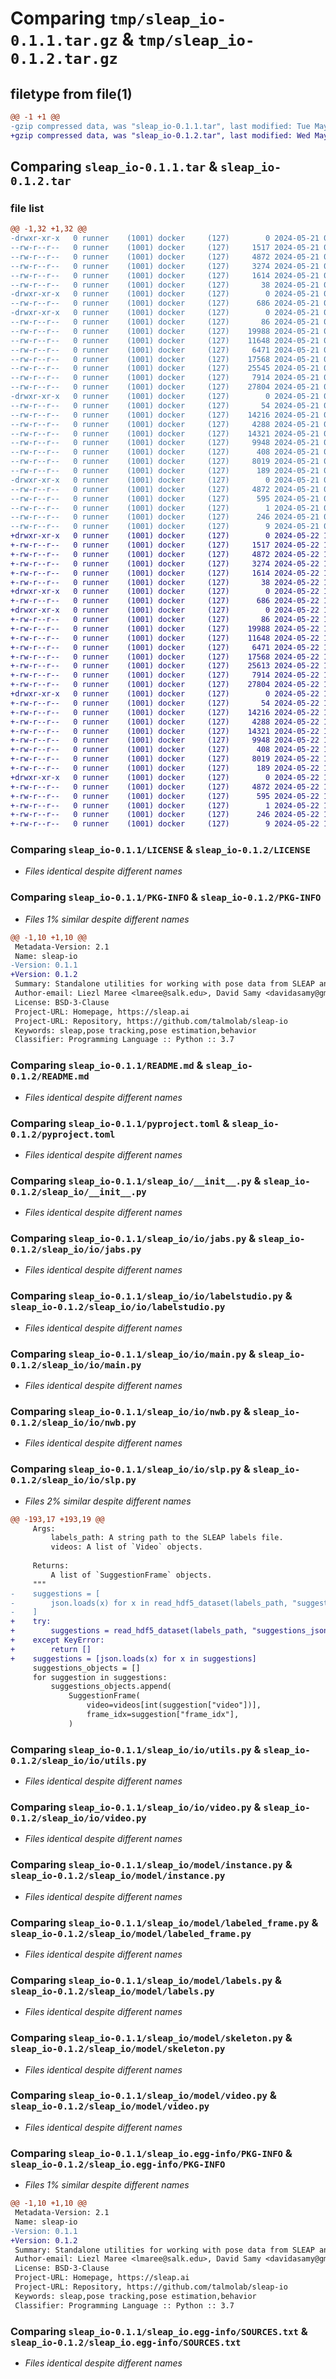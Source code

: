 # Comparing `tmp/sleap_io-0.1.1.tar.gz` & `tmp/sleap_io-0.1.2.tar.gz`

## filetype from file(1)

```diff
@@ -1 +1 @@
-gzip compressed data, was "sleap_io-0.1.1.tar", last modified: Tue May 21 00:40:09 2024, max compression
+gzip compressed data, was "sleap_io-0.1.2.tar", last modified: Wed May 22 16:00:19 2024, max compression
```

## Comparing `sleap_io-0.1.1.tar` & `sleap_io-0.1.2.tar`

### file list

```diff
@@ -1,32 +1,32 @@
-drwxr-xr-x   0 runner    (1001) docker     (127)        0 2024-05-21 00:40:09.551547 sleap_io-0.1.1/
--rw-r--r--   0 runner    (1001) docker     (127)     1517 2024-05-21 00:39:11.000000 sleap_io-0.1.1/LICENSE
--rw-r--r--   0 runner    (1001) docker     (127)     4872 2024-05-21 00:40:09.551547 sleap_io-0.1.1/PKG-INFO
--rw-r--r--   0 runner    (1001) docker     (127)     3274 2024-05-21 00:39:11.000000 sleap_io-0.1.1/README.md
--rw-r--r--   0 runner    (1001) docker     (127)     1614 2024-05-21 00:39:11.000000 sleap_io-0.1.1/pyproject.toml
--rw-r--r--   0 runner    (1001) docker     (127)       38 2024-05-21 00:40:09.551547 sleap_io-0.1.1/setup.cfg
-drwxr-xr-x   0 runner    (1001) docker     (127)        0 2024-05-21 00:40:09.547547 sleap_io-0.1.1/sleap_io/
--rw-r--r--   0 runner    (1001) docker     (127)      686 2024-05-21 00:39:11.000000 sleap_io-0.1.1/sleap_io/__init__.py
-drwxr-xr-x   0 runner    (1001) docker     (127)        0 2024-05-21 00:40:09.551547 sleap_io-0.1.1/sleap_io/io/
--rw-r--r--   0 runner    (1001) docker     (127)       86 2024-05-21 00:39:11.000000 sleap_io-0.1.1/sleap_io/io/__init__.py
--rw-r--r--   0 runner    (1001) docker     (127)    19988 2024-05-21 00:39:11.000000 sleap_io-0.1.1/sleap_io/io/jabs.py
--rw-r--r--   0 runner    (1001) docker     (127)    11648 2024-05-21 00:39:11.000000 sleap_io-0.1.1/sleap_io/io/labelstudio.py
--rw-r--r--   0 runner    (1001) docker     (127)     6471 2024-05-21 00:39:11.000000 sleap_io-0.1.1/sleap_io/io/main.py
--rw-r--r--   0 runner    (1001) docker     (127)    17568 2024-05-21 00:39:11.000000 sleap_io-0.1.1/sleap_io/io/nwb.py
--rw-r--r--   0 runner    (1001) docker     (127)    25545 2024-05-21 00:39:11.000000 sleap_io-0.1.1/sleap_io/io/slp.py
--rw-r--r--   0 runner    (1001) docker     (127)     7914 2024-05-21 00:39:11.000000 sleap_io-0.1.1/sleap_io/io/utils.py
--rw-r--r--   0 runner    (1001) docker     (127)    27804 2024-05-21 00:39:11.000000 sleap_io-0.1.1/sleap_io/io/video.py
-drwxr-xr-x   0 runner    (1001) docker     (127)        0 2024-05-21 00:40:09.551547 sleap_io-0.1.1/sleap_io/model/
--rw-r--r--   0 runner    (1001) docker     (127)       54 2024-05-21 00:39:11.000000 sleap_io-0.1.1/sleap_io/model/__init__.py
--rw-r--r--   0 runner    (1001) docker     (127)    14216 2024-05-21 00:39:11.000000 sleap_io-0.1.1/sleap_io/model/instance.py
--rw-r--r--   0 runner    (1001) docker     (127)     4288 2024-05-21 00:39:11.000000 sleap_io-0.1.1/sleap_io/model/labeled_frame.py
--rw-r--r--   0 runner    (1001) docker     (127)    14321 2024-05-21 00:39:11.000000 sleap_io-0.1.1/sleap_io/model/labels.py
--rw-r--r--   0 runner    (1001) docker     (127)     9948 2024-05-21 00:39:11.000000 sleap_io-0.1.1/sleap_io/model/skeleton.py
--rw-r--r--   0 runner    (1001) docker     (127)      408 2024-05-21 00:39:11.000000 sleap_io-0.1.1/sleap_io/model/suggestions.py
--rw-r--r--   0 runner    (1001) docker     (127)     8019 2024-05-21 00:39:11.000000 sleap_io-0.1.1/sleap_io/model/video.py
--rw-r--r--   0 runner    (1001) docker     (127)      189 2024-05-21 00:39:11.000000 sleap_io-0.1.1/sleap_io/version.py
-drwxr-xr-x   0 runner    (1001) docker     (127)        0 2024-05-21 00:40:09.551547 sleap_io-0.1.1/sleap_io.egg-info/
--rw-r--r--   0 runner    (1001) docker     (127)     4872 2024-05-21 00:40:09.000000 sleap_io-0.1.1/sleap_io.egg-info/PKG-INFO
--rw-r--r--   0 runner    (1001) docker     (127)      595 2024-05-21 00:40:09.000000 sleap_io-0.1.1/sleap_io.egg-info/SOURCES.txt
--rw-r--r--   0 runner    (1001) docker     (127)        1 2024-05-21 00:40:09.000000 sleap_io-0.1.1/sleap_io.egg-info/dependency_links.txt
--rw-r--r--   0 runner    (1001) docker     (127)      246 2024-05-21 00:40:09.000000 sleap_io-0.1.1/sleap_io.egg-info/requires.txt
--rw-r--r--   0 runner    (1001) docker     (127)        9 2024-05-21 00:40:09.000000 sleap_io-0.1.1/sleap_io.egg-info/top_level.txt
+drwxr-xr-x   0 runner    (1001) docker     (127)        0 2024-05-22 16:00:19.747461 sleap_io-0.1.2/
+-rw-r--r--   0 runner    (1001) docker     (127)     1517 2024-05-22 15:59:15.000000 sleap_io-0.1.2/LICENSE
+-rw-r--r--   0 runner    (1001) docker     (127)     4872 2024-05-22 16:00:19.743461 sleap_io-0.1.2/PKG-INFO
+-rw-r--r--   0 runner    (1001) docker     (127)     3274 2024-05-22 15:59:15.000000 sleap_io-0.1.2/README.md
+-rw-r--r--   0 runner    (1001) docker     (127)     1614 2024-05-22 15:59:15.000000 sleap_io-0.1.2/pyproject.toml
+-rw-r--r--   0 runner    (1001) docker     (127)       38 2024-05-22 16:00:19.747461 sleap_io-0.1.2/setup.cfg
+drwxr-xr-x   0 runner    (1001) docker     (127)        0 2024-05-22 16:00:19.739461 sleap_io-0.1.2/sleap_io/
+-rw-r--r--   0 runner    (1001) docker     (127)      686 2024-05-22 15:59:15.000000 sleap_io-0.1.2/sleap_io/__init__.py
+drwxr-xr-x   0 runner    (1001) docker     (127)        0 2024-05-22 16:00:19.743461 sleap_io-0.1.2/sleap_io/io/
+-rw-r--r--   0 runner    (1001) docker     (127)       86 2024-05-22 15:59:15.000000 sleap_io-0.1.2/sleap_io/io/__init__.py
+-rw-r--r--   0 runner    (1001) docker     (127)    19988 2024-05-22 15:59:15.000000 sleap_io-0.1.2/sleap_io/io/jabs.py
+-rw-r--r--   0 runner    (1001) docker     (127)    11648 2024-05-22 15:59:15.000000 sleap_io-0.1.2/sleap_io/io/labelstudio.py
+-rw-r--r--   0 runner    (1001) docker     (127)     6471 2024-05-22 15:59:15.000000 sleap_io-0.1.2/sleap_io/io/main.py
+-rw-r--r--   0 runner    (1001) docker     (127)    17568 2024-05-22 15:59:15.000000 sleap_io-0.1.2/sleap_io/io/nwb.py
+-rw-r--r--   0 runner    (1001) docker     (127)    25613 2024-05-22 15:59:15.000000 sleap_io-0.1.2/sleap_io/io/slp.py
+-rw-r--r--   0 runner    (1001) docker     (127)     7914 2024-05-22 15:59:15.000000 sleap_io-0.1.2/sleap_io/io/utils.py
+-rw-r--r--   0 runner    (1001) docker     (127)    27804 2024-05-22 15:59:15.000000 sleap_io-0.1.2/sleap_io/io/video.py
+drwxr-xr-x   0 runner    (1001) docker     (127)        0 2024-05-22 16:00:19.743461 sleap_io-0.1.2/sleap_io/model/
+-rw-r--r--   0 runner    (1001) docker     (127)       54 2024-05-22 15:59:15.000000 sleap_io-0.1.2/sleap_io/model/__init__.py
+-rw-r--r--   0 runner    (1001) docker     (127)    14216 2024-05-22 15:59:15.000000 sleap_io-0.1.2/sleap_io/model/instance.py
+-rw-r--r--   0 runner    (1001) docker     (127)     4288 2024-05-22 15:59:15.000000 sleap_io-0.1.2/sleap_io/model/labeled_frame.py
+-rw-r--r--   0 runner    (1001) docker     (127)    14321 2024-05-22 15:59:15.000000 sleap_io-0.1.2/sleap_io/model/labels.py
+-rw-r--r--   0 runner    (1001) docker     (127)     9948 2024-05-22 15:59:15.000000 sleap_io-0.1.2/sleap_io/model/skeleton.py
+-rw-r--r--   0 runner    (1001) docker     (127)      408 2024-05-22 15:59:15.000000 sleap_io-0.1.2/sleap_io/model/suggestions.py
+-rw-r--r--   0 runner    (1001) docker     (127)     8019 2024-05-22 15:59:15.000000 sleap_io-0.1.2/sleap_io/model/video.py
+-rw-r--r--   0 runner    (1001) docker     (127)      189 2024-05-22 15:59:15.000000 sleap_io-0.1.2/sleap_io/version.py
+drwxr-xr-x   0 runner    (1001) docker     (127)        0 2024-05-22 16:00:19.743461 sleap_io-0.1.2/sleap_io.egg-info/
+-rw-r--r--   0 runner    (1001) docker     (127)     4872 2024-05-22 16:00:19.000000 sleap_io-0.1.2/sleap_io.egg-info/PKG-INFO
+-rw-r--r--   0 runner    (1001) docker     (127)      595 2024-05-22 16:00:19.000000 sleap_io-0.1.2/sleap_io.egg-info/SOURCES.txt
+-rw-r--r--   0 runner    (1001) docker     (127)        1 2024-05-22 16:00:19.000000 sleap_io-0.1.2/sleap_io.egg-info/dependency_links.txt
+-rw-r--r--   0 runner    (1001) docker     (127)      246 2024-05-22 16:00:19.000000 sleap_io-0.1.2/sleap_io.egg-info/requires.txt
+-rw-r--r--   0 runner    (1001) docker     (127)        9 2024-05-22 16:00:19.000000 sleap_io-0.1.2/sleap_io.egg-info/top_level.txt
```

### Comparing `sleap_io-0.1.1/LICENSE` & `sleap_io-0.1.2/LICENSE`

 * *Files identical despite different names*

### Comparing `sleap_io-0.1.1/PKG-INFO` & `sleap_io-0.1.2/PKG-INFO`

 * *Files 1% similar despite different names*

```diff
@@ -1,10 +1,10 @@
 Metadata-Version: 2.1
 Name: sleap-io
-Version: 0.1.1
+Version: 0.1.2
 Summary: Standalone utilities for working with pose data from SLEAP and other tools.
 Author-email: Liezl Maree <lmaree@salk.edu>, David Samy <davidasamy@gmail.com>, Talmo Pereira <talmo@salk.edu>
 License: BSD-3-Clause
 Project-URL: Homepage, https://sleap.ai
 Project-URL: Repository, https://github.com/talmolab/sleap-io
 Keywords: sleap,pose tracking,pose estimation,behavior
 Classifier: Programming Language :: Python :: 3.7
```

### Comparing `sleap_io-0.1.1/README.md` & `sleap_io-0.1.2/README.md`

 * *Files identical despite different names*

### Comparing `sleap_io-0.1.1/pyproject.toml` & `sleap_io-0.1.2/pyproject.toml`

 * *Files identical despite different names*

### Comparing `sleap_io-0.1.1/sleap_io/__init__.py` & `sleap_io-0.1.2/sleap_io/__init__.py`

 * *Files identical despite different names*

### Comparing `sleap_io-0.1.1/sleap_io/io/jabs.py` & `sleap_io-0.1.2/sleap_io/io/jabs.py`

 * *Files identical despite different names*

### Comparing `sleap_io-0.1.1/sleap_io/io/labelstudio.py` & `sleap_io-0.1.2/sleap_io/io/labelstudio.py`

 * *Files identical despite different names*

### Comparing `sleap_io-0.1.1/sleap_io/io/main.py` & `sleap_io-0.1.2/sleap_io/io/main.py`

 * *Files identical despite different names*

### Comparing `sleap_io-0.1.1/sleap_io/io/nwb.py` & `sleap_io-0.1.2/sleap_io/io/nwb.py`

 * *Files identical despite different names*

### Comparing `sleap_io-0.1.1/sleap_io/io/slp.py` & `sleap_io-0.1.2/sleap_io/io/slp.py`

 * *Files 2% similar despite different names*

```diff
@@ -193,17 +193,19 @@
     Args:
         labels_path: A string path to the SLEAP labels file.
         videos: A list of `Video` objects.
 
     Returns:
         A list of `SuggestionFrame` objects.
     """
-    suggestions = [
-        json.loads(x) for x in read_hdf5_dataset(labels_path, "suggestions_json")
-    ]
+    try:
+        suggestions = read_hdf5_dataset(labels_path, "suggestions_json")
+    except KeyError:
+        return []
+    suggestions = [json.loads(x) for x in suggestions]
     suggestions_objects = []
     for suggestion in suggestions:
         suggestions_objects.append(
             SuggestionFrame(
                 video=videos[int(suggestion["video"])],
                 frame_idx=suggestion["frame_idx"],
             )
```

### Comparing `sleap_io-0.1.1/sleap_io/io/utils.py` & `sleap_io-0.1.2/sleap_io/io/utils.py`

 * *Files identical despite different names*

### Comparing `sleap_io-0.1.1/sleap_io/io/video.py` & `sleap_io-0.1.2/sleap_io/io/video.py`

 * *Files identical despite different names*

### Comparing `sleap_io-0.1.1/sleap_io/model/instance.py` & `sleap_io-0.1.2/sleap_io/model/instance.py`

 * *Files identical despite different names*

### Comparing `sleap_io-0.1.1/sleap_io/model/labeled_frame.py` & `sleap_io-0.1.2/sleap_io/model/labeled_frame.py`

 * *Files identical despite different names*

### Comparing `sleap_io-0.1.1/sleap_io/model/labels.py` & `sleap_io-0.1.2/sleap_io/model/labels.py`

 * *Files identical despite different names*

### Comparing `sleap_io-0.1.1/sleap_io/model/skeleton.py` & `sleap_io-0.1.2/sleap_io/model/skeleton.py`

 * *Files identical despite different names*

### Comparing `sleap_io-0.1.1/sleap_io/model/video.py` & `sleap_io-0.1.2/sleap_io/model/video.py`

 * *Files identical despite different names*

### Comparing `sleap_io-0.1.1/sleap_io.egg-info/PKG-INFO` & `sleap_io-0.1.2/sleap_io.egg-info/PKG-INFO`

 * *Files 1% similar despite different names*

```diff
@@ -1,10 +1,10 @@
 Metadata-Version: 2.1
 Name: sleap-io
-Version: 0.1.1
+Version: 0.1.2
 Summary: Standalone utilities for working with pose data from SLEAP and other tools.
 Author-email: Liezl Maree <lmaree@salk.edu>, David Samy <davidasamy@gmail.com>, Talmo Pereira <talmo@salk.edu>
 License: BSD-3-Clause
 Project-URL: Homepage, https://sleap.ai
 Project-URL: Repository, https://github.com/talmolab/sleap-io
 Keywords: sleap,pose tracking,pose estimation,behavior
 Classifier: Programming Language :: Python :: 3.7
```

### Comparing `sleap_io-0.1.1/sleap_io.egg-info/SOURCES.txt` & `sleap_io-0.1.2/sleap_io.egg-info/SOURCES.txt`

 * *Files identical despite different names*

